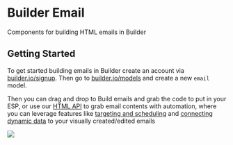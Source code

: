 # Builder Email

Components for building HTML emails in Builder

## Getting Started

To get started building emails in Builder create an account via [builder.io/signup](https://builder.io/signup). Then go to [builder.io/models](https://builder.io/models) and create a new `email` model. 

Then you can drag and drop to Build emails and grab the code to put in your ESP, or use our [HTML API](https://www.builder.io/c/docs/html-api) to grab email contents with automation, where you can leverage features like [targeting and scheduling](https://www.builder.io/c/docs/guides/targeting-and-scheduling) and [connecting dynamic data](https://www.builder.io/c/docs/guides/connecting-api-data) to your visually created/edited emails

![](
https://cdn.builder.io/api/v1/image/assets%2F444142b2cae54a19aeb8b5ba245feffe%2F42bf9dcc65604bc9816ac0972a19202a)
